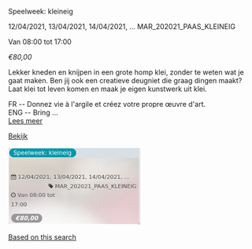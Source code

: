 Speelweek: kleineig

  
12/04/2021, 13/04/2021, 14/04/2021, ... MAR\_202021\_PAAS\_KLEINEIG  

Van 08:00 tot 17:00

*€80,00*

  

Lekker kneden en knijpen in een grote homp klei, zonder te weten wat je gaat maken. Ben jij ook een creatieve deugniet die graag dingen maakt? Laat klei tot leven komen en maak je eigen kunstwerk uit klei.  
  
FR -- Donnez vie à l'argile et créez votre propre œuvre d'art.  
ENG -- Bring ...  
[Lees meer](https://tickets.vgc.be/activity/subscribe/MAR_202021_PAAS_KLEINEIG)

[Bekijk](https://tickets.vgc.be/activity/subscribe/MAR_202021_PAAS_KLEINEIG)

![](57781.png)

[Based on this search](https://tickets.vgc.be/activity/index?&vrijeplaatsen=1&Age%5B%5D=3%2C4&entity=244)